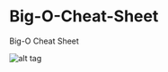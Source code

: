 # Big-O-Cheat-Sheet
Big-O Cheat Sheet

![alt tag](https://cloud.githubusercontent.com/assets/6853067/22476249/8ceece20-e7d9-11e6-9038-ab61eb26b924.jpg)
